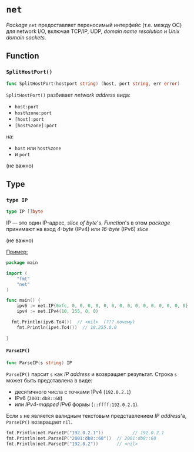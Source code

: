 # `net`

*Package* `net` предоставляет переносимый интерфейс (т.е. между ОС) для  network I/O, включая TCP/IP, UDP, *domain name resolution* и *Unix domain sockets*.



## Function

### `SplitHostPort()`

```go
func SplitHostPort(hostport string) (host, port string, err error)
```

`SplitHostPort()` разбивает *network address* вида:

- `host:port`
- `host%zone:port`
- `[host]:port`
- `[host%zone]:port`

на:

- `host` или `host%zone`
- и `port`

(не важно)



## Type

### `type IP`

```go
type IP []byte
```

IP — это один IP-адрес, *slice of byte*'s. *Function*'s в этом *package* принимают на вход *4-byte* (IPv4) или *16-byte* (IPv6) *slice*

(не важно)

<u>Пример:</u>

```go
package main

import (
	"fmt"
	"net"
)

func main() {
	ipv6 := net.IP{0xfc, 0, 0, 0, 0, 0, 0, 0, 0, 0, 0, 0, 0, 0, 0, 0}
	ipv4 := net.IPv4(10, 255, 0, 0)

  fmt.Println(ipv6.To4())  // <nil>  (??? почему)
	fmt.Println(ipv4.To4())  // 10.255.0.0

}
```



#### `ParseIP()`

```go
func ParseIP(s string) IP
```

`ParseIP()` парсит `s` как *IP address* и возвращает результат. Строка `s` может быть представлена в виде:

- десятичного числа с точками IPv4 (`192.0.2.1`)
- IPv6 (`2001:db8::68`)
- или *IPv4-mapped IPv6* формы (`::ffff:192.0.2.1`). 

Если `s` не является валидным текстовым представлением *IP address*'а, `ParseIP()` возвращает `nil`.

```go
fmt.Println(net.ParseIP("192.0.2.1"))			// 192.0.2.1
fmt.Println(net.ParseIP("2001:db8::68"))  // 2001:db8::68
fmt.Println(net.ParseIP("192.0.2"))       // <nil>
```

